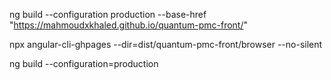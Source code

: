 ng build --configuration production --base-href "https://mahmoudxkhaled.github.io/quantum-pmc-front/"

npx angular-cli-ghpages --dir=dist/quantum-pmc-front/browser --no-silent

ng build --configuration=production
